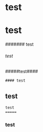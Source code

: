 # test

#  test 

####### test

###### test


#####test####

    #### test

test
-------

    test
    =====

### test
